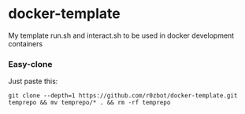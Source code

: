 # docker-template
My template run.sh and interact.sh to be used in docker development containers

### Easy-clone

Just paste this:

`git clone --depth=1 https://github.com/r0zbot/docker-template.git temprepo && mv temprepo/* . && rm -rf temprepo`